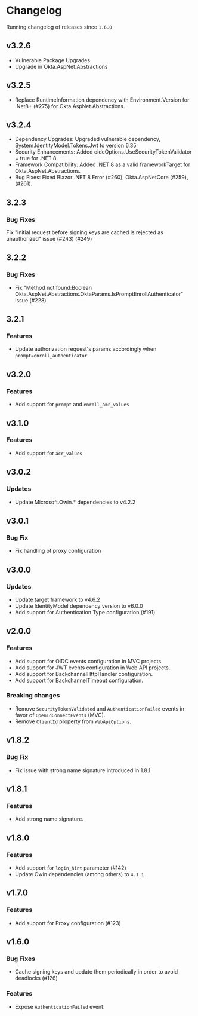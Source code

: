 # Changelog
Running changelog of releases since `1.6.0`

## v3.2.6
- Vulnerable Package Upgrades
- Upgrade in Okta.AspNet.Abstractions

## v3.2.5

- Replace RuntimeInformation dependency with Environment.Version for .Net8+ (#275) for Okta.AspNet.Abstractions.

## v3.2.4

- Dependency Upgrades: Upgraded vulnerable dependency, System.IdentityModel.Tokens.Jwt to version 6.35
- Security Enhancements: Added oidcOptions.UseSecurityTokenValidator = true for .NET 8.
- Framework Compatibility: Added .NET 8 as a valid frameworkTarget for Okta.AspNet.Abstractions.
- Bug Fixes: Fixed Blazor .NET 8 Error (#260), Okta.AspNetCore (#259), (#261).

## 3.2.3

### Bug Fixes

Fix "initial request before signing keys are cached is rejected as unauthorized" issue (#243) (#249)

## 3.2.2

### Bug Fixes

- Fix "Method not found:Boolean Okta.AspNet.Abstractions.OktaParams.IsPromptEnrollAuthenticator" issue (#228)

## 3.2.1

### Features

- Update authorization request's params accordingly when `prompt=enroll_authenticator`

## v3.2.0

### Features

- Add support for `prompt` and `enroll_amr_values`

## v3.1.0

### Features

- Add support for `acr_values`


## v3.0.2

### Updates

- Update Microsoft.Owin.* dependencies to v4.2.2

## v3.0.1

### Bug Fix

- Fix handling of proxy configuration

## v3.0.0

### Updates

- Update target framework to v4.6.2
- Update IdentityModel dependency version to v6.0.0
- Add support for Authentication Type configuration (#191)

## v2.0.0

### Features

- Add support for OIDC events configuration in MVC projects.
- Add support for JWT events configuration in Web API projects.
- Add support for BackchannelHttpHandler configuration.
- Add support for BackchannelTimeout configuration.

### Breaking changes

- Remove `SecurityTokenValidated` and `AuthenticationFailed` events in favor of `OpenIdConnectEvents` (MVC).
- Remove `ClientId` property from `WebApiOptions`.

## v1.8.2

### Bug Fix

- Fix issue with strong name signature introduced in 1.8.1.

## v1.8.1 

### Features

- Add strong name signature.

## v1.8.0

### Features

- Add support for `login_hint` parameter (#142)
- Update Owin dependencies (among others) to `4.1.1`

## v1.7.0

### Features

- Add support for Proxy configuration (#123)

## v1.6.0

### Bug Fixes

- Cache signing keys and update them periodically in order to avoid deadlocks (#126)

### Features

- Expose `AuthenticationFailed` event.
